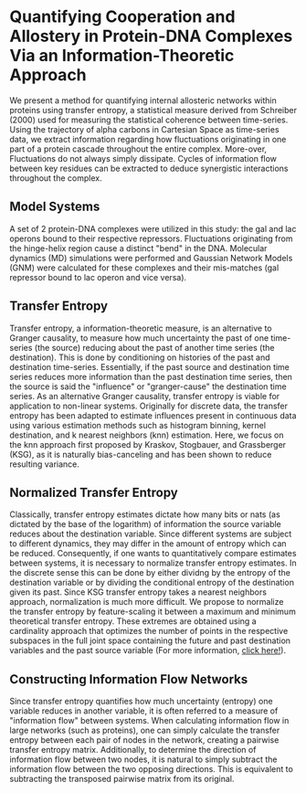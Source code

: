 # Quantifying Cooperation and Allostery in Protein-DNA Complexes Via an Information-Theoretic Approach

We present a method for quantifying internal allosteric networks within proteins using transfer entropy, a statistical measure derived from Schreiber (2000) used for measuring the statistical coherence between time-series. Using the trajectory of alpha carbons in Cartesian Space as time-series data, we extract information regarding how fluctuations originating in one part of a protein cascade throughout the entire complex. More-over, Fluctuations do not always simply dissipate. Cycles of information flow between key residues can be extracted to deduce synergistic interactions throughout the complex.

## Model Systems

A set of 2 protein-DNA complexes were utilized in this study: the gal and lac operons bound to their respective repressors. Fluctuations originating from the hinge-helix region cause a distinct "bend" in the DNA. Molecular dynamics (MD) simulations were performed and Gaussian Network Models (GNM) were calculated for these complexes and their mis-matches (gal repressor bound to lac operon and vice versa). 

## Transfer Entropy

Transfer entropy, a information-theoretic measure, is an alternative to Granger causality, to measure how much uncertainty the past of one time-series (the source) reducing about the past of another time series (the destination). This is done by conditioning on histories of the past and destination time-series. Essentially, if the past source and destination time series reduces more information than the past destination time series, then the source is said the "influence" or "granger-cause" the destination time series. As an alternative Granger causality, transfer entropy is viable for application to non-linear systems. Originally for discrete data, the transfer entropy has been adapted to estimate influences present in continuous data using various estimation methods such as histogram binning, kernel destination, and k nearest neighbors (knn) estimation. Here, we focus on the knn approach first proposed by Kraskov, Stogbauer, and Grassberger (KSG), as it is naturally bias-canceling and has been shown to reduce resulting variance.

## Normalized Transfer Entropy

Classically, transfer entropy estimates dictate how many bits or nats (as dictated by the base of the logarithm) of information the source variable reduces about the destination variable. Since different systems are subject to different dynamics, they may differ in the amount of entropy which can be reduced. Consequently, if one wants to quantitatively compare estimates between systems, it is necessary to normalize transfer entropy estimates. In the discrete sense this can be done by either dividng by the entropy of the destination variable or by dividing the conditional entropy of the destination given its past. Since KSG transfer entropy takes a nearest neighbors approach, normalization is much more difficult. We propose to normalize the transfer entropy by feature-scaling it between a maximum and minimum theoretical transfer entropy. These extremes are obtained using a cardinality approach that optimizes the number of points in the respective subspaces in the full joint space containing the future and past destination variables and the past source variable (For more information, [click here!](https://github.com/benjaminAhlbrecht/ProteinDNAResearch/files/6300235/NormalizedTransferEntropy.pdf)).

## Constructing Information Flow Networks

Since transfer entropy quantifies how much uncertainty (entropy) one variable reduces in another variable, it is often referred to a measure of "information flow" between systems. When calculating information flow in large networks (such as proteins), one can simply calculate the transfer entropy between each pair of nodes in the network, creating a pairwise transfer entropy matrix. Additionally, to determine the direction of information flow between two nodes, it is natural to simply subtract the information flow between the two opposing directions. This is equivalent to subtracting the transposed pairwise matrix from its original.

